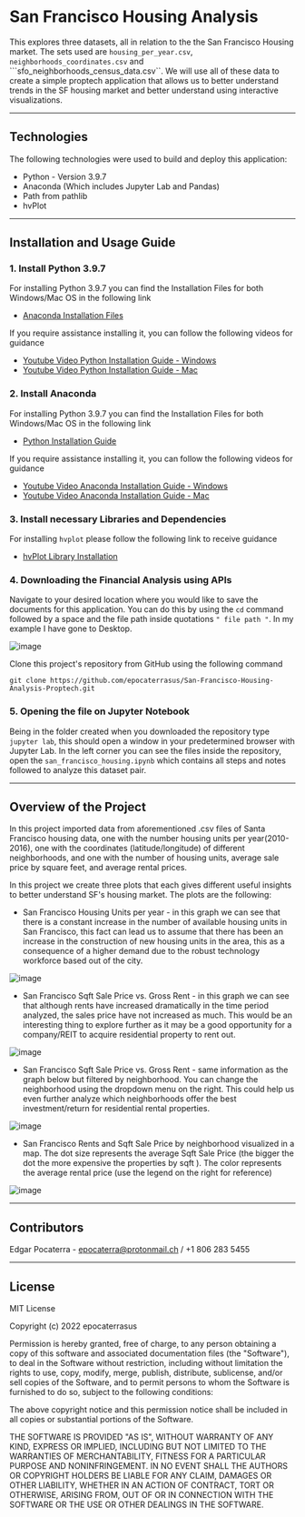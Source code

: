 # San Francisco Housing Analysis

This explores three datasets, all in relation to the the San Francisco Housing market. The sets used are ```housing_per_year.csv```, ```neighborhoods_coordinates.csv``` and ```sfo_neighborhoods_census_data.csv``. We will use all of these data to create a simple proptech application that allows us to better understand trends in the SF housing market and better understand using interactive visualizations.

---

## Technologies

The following technologies were used to build and deploy this application:

* Python - Version 3.9.7
* Anaconda (Which includes Jupyter Lab and Pandas)
* Path from pathlib
* hvPlot

---

## Installation and Usage Guide

### 1. Install Python 3.9.7

For installing Python 3.9.7 you can find the Installation Files for both Windows/Mac OS in the following link
 * [Anaconda Installation Files](https://www.anaconda.com/products/individual "Anaconda Installation Files")

If you require assistance installing it, you can follow the following videos for guidance
* [Youtube Video Python Installation Guide - Windows](https://www.youtube.com/watch?v=uSVl7gRXP80 "Python Installation Video - Windows") 
* [Youtube Video Python Installation Guide - Mac](https://www.youtube.com/watch?v=r6bBaj797t8 "Python Installation Video - Mac") 
 
### 2. Install Anaconda

For installing Python 3.9.7 you can find the Installation Files for both Windows/Mac OS in the following link
 * [Python Installation Guide](https://www.python.org/downloads/release/python-397/ "Python Installation Guide")

If you require assistance installing it, you can follow the following videos for guidance
* [Youtube Video Anaconda Installation Guide - Windows](https://www.youtube.com/watch?v=g6ln1dAt-RI "Anaconda Installation Video - Windows") 
* [Youtube Video Anaconda Installation Guide - Mac](https://www.youtube.com/watch?v=oWVTO_69U4c "Anaconda Installation Video - Mac")

### 3. Install necessary Libraries and Dependencies

For installing ```hvplot``` please follow the following link to receive guidance 
* [hvPlot Library Installation](https://pypi.org/project/hvplot/ "hvPlot Library Installation") 

### 4. Downloading the Financial Analysis using APIs

Navigate to your desired location where you would like to save the documents for this application. You can do this by using the ```cd``` command followed by a space and the file path inside quotations ```" file path "```. In my example I have gone to Desktop.

![image](https://user-images.githubusercontent.com/94983278/149385012-181d1769-0af6-487e-8e04-823a28f2c3ed.png)

Clone this project's repository from GitHub using the following command 

```git clone https://github.com/epocaterrasus/San-Francisco-Housing-Analysis-Proptech.git```

### 5. Opening the file on Jupyter Notebook

Being in the folder created when you downloaded the repository type ```jupyter lab```, this should open a window in your predetermined browser with Jupyter Lab. In the left corner you can see the files inside the repository, open the ```san_francisco_housing.ipynb``` which contains all steps and notes followed to analyze this dataset pair.

---

## Overview of the Project

In this project imported data from aforementioned .csv files of Santa Francisco housing data, one with the number housing units per year(2010-2016), one with the coordinates (latitude/longitude) of different neighborhoods, and one with the number of housing units, average sale price by square feet, and average rental prices.

In this project we create three plots that each gives different useful insights to better understand SF's housing market. The plots are the following:

* San Francisco Housing Units per year - in this graph we can see that there is a constant increase in the number of available housing units in San Francisco, this fact can lead us to assume that there has been an increase in the construction of new housing units in the area, this as a consequence of a higher demand due to the robust technology workforce based out of the city.

![image](https://user-images.githubusercontent.com/94983278/152398252-5a75d5ce-f08f-426c-be24-aed14af8b15e.png)

* San Francisco Sqft Sale Price vs. Gross Rent - in this graph we can see that although rents have increased dramatically in the time period analyzed, the sales price have not increased as much. This would be an interesting thing to explore further as it may be a good opportunity for a company/REIT to acquire residential property to rent out.

![image](https://user-images.githubusercontent.com/94983278/152399820-d4f811d5-100b-4ddf-b4bc-16d1886cfb60.png)

* San Francisco Sqft Sale Price vs. Gross Rent - same information as the graph below but filtered by neighborhood. You can change the neighborhood using the dropdown menu on the right. This could help us even further analyze which neighborhoods offer the best investment/return for residential rental properties.

![image](https://user-images.githubusercontent.com/94983278/152400576-2d585aef-83c0-45a0-9246-d3aa7e86c083.png)

* San Francisco Rents and Sqft Sale Price by neighborhood visualized in a map. The dot size represents the average Sqft Sale Price (the bigger the dot the more expensive the properties by sqft ). The color represents the average rental price (use the legend on the right for reference)

![image](https://user-images.githubusercontent.com/94983278/152401336-4001fe72-d0a4-4619-a719-a939e37231c0.png)


---

## Contributors

Edgar Pocaterra - epocaterra@protonmail.ch / +1 806 283 5455

---

## License

MIT License

Copyright (c) 2022 epocaterrasus

Permission is hereby granted, free of charge, to any person obtaining a copy
of this software and associated documentation files (the "Software"), to deal
in the Software without restriction, including without limitation the rights
to use, copy, modify, merge, publish, distribute, sublicense, and/or sell
copies of the Software, and to permit persons to whom the Software is
furnished to do so, subject to the following conditions:

The above copyright notice and this permission notice shall be included in all
copies or substantial portions of the Software.

THE SOFTWARE IS PROVIDED "AS IS", WITHOUT WARRANTY OF ANY KIND, EXPRESS OR
IMPLIED, INCLUDING BUT NOT LIMITED TO THE WARRANTIES OF MERCHANTABILITY,
FITNESS FOR A PARTICULAR PURPOSE AND NONINFRINGEMENT. IN NO EVENT SHALL THE
AUTHORS OR COPYRIGHT HOLDERS BE LIABLE FOR ANY CLAIM, DAMAGES OR OTHER
LIABILITY, WHETHER IN AN ACTION OF CONTRACT, TORT OR OTHERWISE, ARISING FROM,
OUT OF OR IN CONNECTION WITH THE SOFTWARE OR THE USE OR OTHER DEALINGS IN THE
SOFTWARE.
